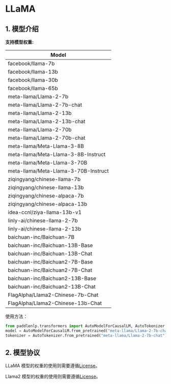# LLaMA

## 1. 模型介绍

**支持模型权重:**

| Model                                |
|--------------------------------------|
| facebook/llama-7b                    |
| facebook/llama-13b                   |
| facebook/llama-30b                   |
| facebook/llama-65b                   |
| meta-llama/Llama-2-7b                |
| meta-llama/Llama-2-7b-chat           |
| meta-llama/Llama-2-13b               |
| meta-llama/Llama-2-13b-chat          |
| meta-llama/Llama-2-70b               |
| meta-llama/Llama-2-70b-chat          |
| meta-llama/Meta-Llama-3-8B           |
| meta-llama/Meta-Llama-3-8B-Instruct  |
| meta-llama/Meta-Llama-3-70B          |
| meta-llama/Meta-Llama-3-70B-Instruct |
| ziqingyang/chinese-llama-7b          |
| ziqingyang/chinese-llama-13b         |
| ziqingyang/chinese-alpaca-7b         |
| ziqingyang/chinese-alpaca-13b        |
| idea-ccnl/ziya-llama-13b-v1          |
| linly-ai/chinese-llama-2-7b          |
| linly-ai/chinese-llama-2-13b         |
| baichuan-inc/Baichuan-7B             |
| baichuan-inc/Baichuan-13B-Base       |
| baichuan-inc/Baichuan-13B-Chat       |
| baichuan-inc/Baichuan2-7B-Base       |
| baichuan-inc/Baichuan2-7B-Chat       |
| baichuan-inc/Baichuan2-13B-Base      |
| baichuan-inc/Baichuan2-13B-Chat      |
| FlagAlpha/Llama2-Chinese-7b-Chat     |
| FlagAlpha/Llama2-Chinese-13b-Chat    |

使用方法：

```python
from paddlenlp.transformers import AutoModelForCausalLM, AutoTokenizer
model = AutoModelForCausalLM.from_pretrained("meta-llama/Llama-2-7b-chat")
tokenizer = AutoTokenizer.from_pretrained("meta-llama/Llama-2-7b-chat")
```

## 2. 模型协议

LLaMA 模型的权重的使用则需要遵循[License](https://github.com/PaddlePaddle/PaddleNLP/blob/develop/paddlenlp/transformers/llama/LICENSE)。

Llama2 模型的权重的使用则需要遵循[License](https://github.com/PaddlePaddle/PaddleNLP/blob/develop/paddlenlp/transformers/llama/Llama2.LICENSE)。
